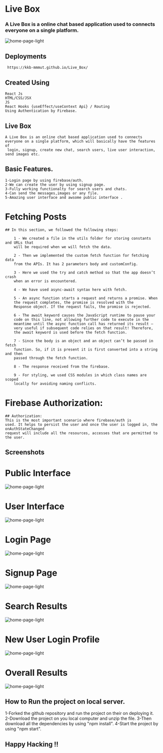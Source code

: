 # Live Box 
  
  ### A Live Box is a online chat based application used to connects everyone on a single platform.
  
 ![home-page-light](https://raw.githubusercontent.com/kkb-mmmut/Live_Box/main/Screenshots%20livebox/livebox.png)

## Deployments

     https://kkb-mmmut.github.io/Live_Box/

## Created Using
    React Js
    HTML/CSS/JSX
    JS 
    React Hooks {useEffect/useContext Api} / Routing
    Using Authentication by Firebase.
    
## Live Box
    A Live Box is an online chat based application used to connects everyone on a single platform, which will basically have the features of
     login, signup, create new chat, search users, live user interaction, send images etc. 

## Basic Features.
    1-Login page by using firebase/auth.
    2-We can create the user by using signup page.
    3-Fully working functionalty for search users and chats.
    4-Can send the messages,images or any file.
    5-Amazing user interface and awsome public interface .  

#  Fetching Posts
    ## In this section, we followed the following steps:
    
        1 - We created a file in the utils folder for storing constants and URLs that
        will be required when we will fetch the data.
        
        2 - Then we implemented the custom fetch function for fetching data
        from the APIs. It has 2 parameters body and customConfig.
        
        3 - Here we used the try and catch method so that the app doesn’t crash
        when an error is encountered.
        
        4 - We have used async-await syntax here with fetch.
        
        5 - An async function starts a request and returns a promise. When
        the request completes, the promise is resolved with the
        Response object. If the request fails, the promise is rejected.
        
        6 - The await keyword causes the JavaScript runtime to pause your
        code on this line, not allowing further code to execute in the
        meantime until the async function call has returned its result —
        very useful if subsequent code relies on that result! Therefore,
        the await keyword is used before the fetch function.
        
        7 - Since the body is an object and an object can’t be passed in fetch
        function. So, if it is present it is first converted into a string and then
        passed through the fetch function.
        
        8 - The response received from the firebase. 
        
        9 - For styling, we used CSS modules in which class names are scoped
        locally for avoiding naming conflicts.
        
# Firebase Authorization:  
    ## Authorization: 
    This is the most important scenario where firebase/auth is
    used. It helps to persist the user and once the user is logged in, the onAuthStateChanged
    request will include all the resources, accesses that are permitted to
    the user.
     

## Screenshots
# Public Interface
![home-page-light](https://raw.githubusercontent.com/kkb-mmmut/Live_Box/main/Screenshots%20livebox/from_anotherside_client.png)

# User Interface 
![home-page-light](https://raw.githubusercontent.com/kkb-mmmut/Live_Box/main/Screenshots%20livebox/client_one.png)

# Login Page 
![home-page-light](https://raw.githubusercontent.com/kkb-mmmut/Live_Box/main/Screenshots%20livebox/login_page.png)

# Signup Page 
![home-page-light](https://raw.githubusercontent.com/kkb-mmmut/Live_Box/main/Screenshots%20livebox/register_page.png)

# Search Results
![home-page-light](https://raw.githubusercontent.com/kkb-mmmut/Live_Box/main/Screenshots%20livebox/Search-Results.png)

# New User Login Profile 
![home-page-light](https://raw.githubusercontent.com/kkb-mmmut/Live_Box/main/Screenshots%20livebox/new_login.png)
 
# Overall Results
![home-page-light](https://raw.githubusercontent.com/kkb-mmmut/Live_Box/main/Screenshots%20livebox/overall_results.png) 

## How to Run the project on local server.
  1-Forked the github repository and run the project on their on deploying it.
  2-Download the project on you local computer and unzip the file.
  3-Then download all the dependencies by using "npm install".
  4-Start the project by using "npm start".

## Happy Hacking !!
